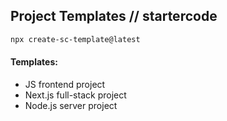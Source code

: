 ## Project Templates // startercode

```sh
npx create-sc-template@latest
```

#### Templates:

- JS frontend project
- Next.js full-stack project
- Node.js server project
